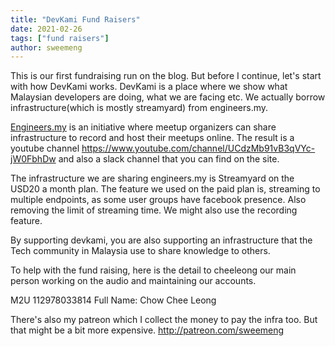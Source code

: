 ```yaml
---
title: "DevKami Fund Raisers"
date: 2021-02-26
tags: ["fund raisers"]
author: sweemeng
---
```


This is our first fundraising run on the blog. But before I continue, let's start with how DevKami works. DevKami is a place where we show what Malaysian developers are doing, what we are facing etc. We actually borrow infrastructure(which is mostly streamyard) from engineers.my. 

[Engineers.my](https://engineers.my) is an initiative where meetup organizers can share infrastructure to record and host their meetups online. The result is a youtube channel https://www.youtube.com/channel/UCdzMb91vB3qVYc-jW0FbhDw and also a slack channel that you can find on the site. 

The infrastructure we are sharing engineers.my is Streamyard on the USD20 a month plan. The feature we used on the paid plan is, streaming to multiple endpoints, as some user groups have facebook presence. Also removing the limit of streaming time. We might also use the recording feature.                                            

By supporting devkami, you are also supporting an infrastructure that the Tech community in Malaysia use to share knowledge to others. 
 
To help with the fund raising, here is the detail to cheeleong our main person working on the audio and maintaining our accounts.

M2U 112978033814
Full Name: Chow Chee Leong

There's also my patreon which I collect the money to pay the infra too. But that might be a bit more expensive. http://patreon.com/sweemeng
